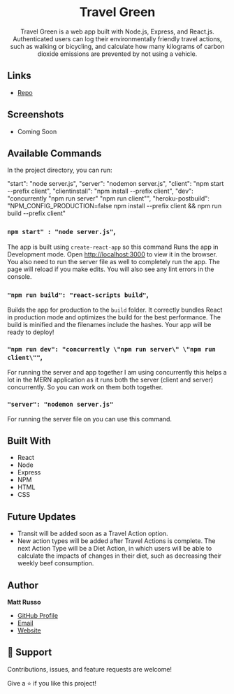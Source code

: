 <h1 align="center">Travel Green</h1>
<p align="center">Travel Green is a web app built with Node.js, Express, and React.js.  Authenticated users can log their environmentally friendly travel actions, such as walking or bicycling, and calculate how many kilograms of carbon dioxide emissions are prevented by not using a vehicle.</p>

## Links

- [Repo](https://github.com/Matt-1123/travel-green "Travel Green Repo")

## Screenshots

- Coming Soon

## Available Commands

In the project directory, you can run:

"start": "node server.js",
"server": "nodemon server.js",
"client": "npm start --prefix client",
"clientinstall": "npm install --prefix client",
"dev": "concurrently \"npm run server\" \"npm run client\"",
"heroku-postbuild": "NPM_CONFIG_PRODUCTION=false npm install --prefix client && npm run build --prefix client"

### `npm start" : "node server.js"`,

The app is built using `create-react-app` so this command Runs the app in Development mode. Open [http://localhost:3000](http://localhost:3000) to view it in the browser. You also need to run the server file as well to completely run the app. The page will reload if you make edits.
You will also see any lint errors in the console.

### `"npm run build": "react-scripts build"`,

Builds the app for production to the `build` folder. It correctly bundles React in production mode and optimizes the build for the best performance. The build is minified and the filenames include the hashes. Your app will be ready to deploy!

### `"npm run dev": "concurrently \"npm run server\" \"npm run client\""`,

For running the server and app together I am using concurrently this helps a lot in the MERN application as it runs both the server (client and server) concurrently. So you can work on them both together.

### `"server": "nodemon server.js"`

For running the server file on you can use this command.

## Built With

- React
- Node
- Express
- NPM
- HTML
- CSS

## Future Updates

- Transit will be added soon as a Travel Action option.
- New action types will be added after Travel Actions is complete. The next Action Type will be a Diet Action, in which users will be able to calculate the impacts of changes in their diet, such as decreasing their weekly beef consumption.

## Author

**Matt Russo**

- [GitHub Profile](https://github.com/rohit19060)
- [Email](mailto:matthew.russo91@gmail.com)
- [Website](https://mattrussodev.com/)

## 🤝 Support

Contributions, issues, and feature requests are welcome!

Give a ⭐️ if you like this project!
